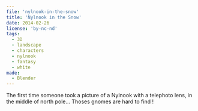 ```yaml
---
file: 'nylnook-in-the-snow'
title: 'Nylnook in the Snow'
date: 2014-02-26
license: 'by-nc-nd'
tags:
  - 3D
  - landscape
  - characters
  - nylnook
  - fantasy
  - white
made:
  - Blender
---
```


The first time someone took a picture of a Nylnook with a telephoto lens, in the middle of north pole... Thoses gnomes are hard to find !
